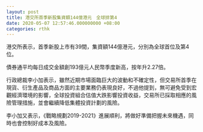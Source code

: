 ```yaml
---
layout: post
title: 港交所首季新股集資額144億港元　全球排第4
date: 2020-05-07 12:57:46.000000000 +08:00
categories: rthk
---
```


港交所表示，首季新股上市有39間，集資額144億港元，分別為全球首位及第4位。

債券通平均每日成交金額創193億元人民幣季度新高，按年升2.27倍。

行政總裁李小加表示，雖然近期市場面臨巨大的波動和不確定性，但交易所首季在現貨、衍生產品及商品方面的主要業務仍表現良好，不過他提到，無可避免受到宏觀經濟環境的影響，全球投資組合估值大跌影響投資收益，交易所已採取相應的風險管理措施，並會繼續降低集體投資計劃的風險。

李小加又表示，《戰略規劃2019-2021》進展順利，將做好準備把握未來機遇，同時也會控制好成本及風險。
